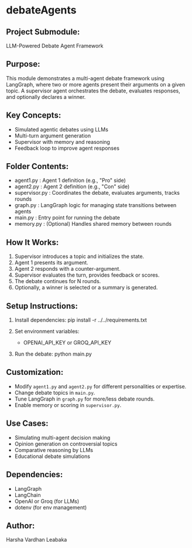 debateAgents
=========================

Project Submodule:
------------------
LLM-Powered Debate Agent Framework

Purpose:
--------
This module demonstrates a multi-agent debate framework using LangGraph, where two or more agents present their arguments on a given topic. A supervisor agent orchestrates the debate, evaluates responses, and optionally declares a winner.

Key Concepts:
-------------
- Simulated agentic debates using LLMs
- Multi-turn argument generation
- Supervisor with memory and reasoning
- Feedback loop to improve agent responses

Folder Contents:
----------------
- agent1.py         : Agent 1 definition (e.g., "Pro" side)
- agent2.py         : Agent 2 definition (e.g., "Con" side)
- supervisor.py     : Coordinates the debate, evaluates arguments, tracks rounds
- graph.py          : LangGraph logic for managing state transitions between agents
- main.py           : Entry point for running the debate
- memory.py         : (Optional) Handles shared memory between rounds

How It Works:
-------------
1. Supervisor introduces a topic and initializes the state.
2. Agent 1 presents its argument.
3. Agent 2 responds with a counter-argument.
4. Supervisor evaluates the turn, provides feedback or scores.
5. The debate continues for N rounds.
6. Optionally, a winner is selected or a summary is generated.

Setup Instructions:
-------------------
1. Install dependencies:
   pip install -r ../../requirements.txt

2. Set environment variables:
   - OPENAI_API_KEY or GROQ_API_KEY

3. Run the debate:
   python main.py

Customization:
--------------
- Modify `agent1.py` and `agent2.py` for different personalities or expertise.
- Change debate topics in `main.py`.
- Tune LangGraph in `graph.py` for more/less debate rounds.
- Enable memory or scoring in `supervisor.py`.

Use Cases:
----------
- Simulating multi-agent decision making
- Opinion generation on controversial topics
- Comparative reasoning by LLMs
- Educational debate simulations

Dependencies:
-------------
- LangGraph
- LangChain
- OpenAI or Groq (for LLMs)
- dotenv (for env management)

Author:
-------
Harsha Vardhan Leabaka

